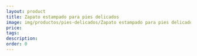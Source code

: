 ```yaml
---
layout: product
title: Zapato estampado para pies delicados
image: img/productos/pies-delicados/Zapato estampado para pies delicados.webp
price: 
tags: 
description: 
order: 0
---
```

